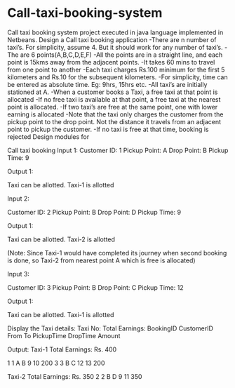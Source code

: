 # Call-taxi-booking-system
Call taxi booking system project executed in java language implemented in Netbeans.
Design a Call taxi booking application -There are n number of taxi’s. For simplicity, assume 4. But it should work for any number of taxi’s. -The are 6 points(A,B,C,D,E,F) -All the points are in a straight line, and each point is 15kms away from the adjacent points. -It takes 60 mins to travel from one point to another -Each taxi charges Rs.100 minimum for the first 5 kilometers and Rs.10 for the subsequent kilometers. -For simplicity, time can be entered as absolute time. Eg: 9hrs, 15hrs etc. -All taxi’s are initially stationed at A. -When a customer books a Taxi, a free taxi at that point is allocated -If no free taxi is available at that point, a free taxi at the nearest point is allocated. -If two taxi’s are free at the same point, one with lower earning is allocated -Note that the taxi only charges the customer from the pickup point to the drop point. Not the distance it travels from an adjacent point to pickup the customer. -If no taxi is free at that time, booking is rejected
Design modules for

Call taxi booking Input 1:
Customer ID: 1 Pickup Point: A Drop Point: B Pickup Time: 9

Output 1:

Taxi can be allotted. Taxi-1 is allotted

Input 2:

Customer ID: 2 Pickup Point: B Drop Point: D Pickup Time: 9

Output 1:

Taxi can be allotted. Taxi-2 is allotted

(Note: Since Taxi-1 would have completed its journey when second booking is done, so Taxi-2 from nearest point A which is free is allocated)

Input 3:

Customer ID: 3 Pickup Point: B Drop Point: C Pickup Time: 12

Output 1:

Taxi can be allotted. Taxi-1 is allotted

Display the Taxi details:
Taxi No: Total Earnings: BookingID CustomerID From To PickupTime DropTime Amount

Output: Taxi-1 Total Earnings: Rs. 400

1 1 A B 9 10 200 3 3 B C 12 13 200

Taxi-2 Total Earnings: Rs. 350 2 2 B D 9 11 350
